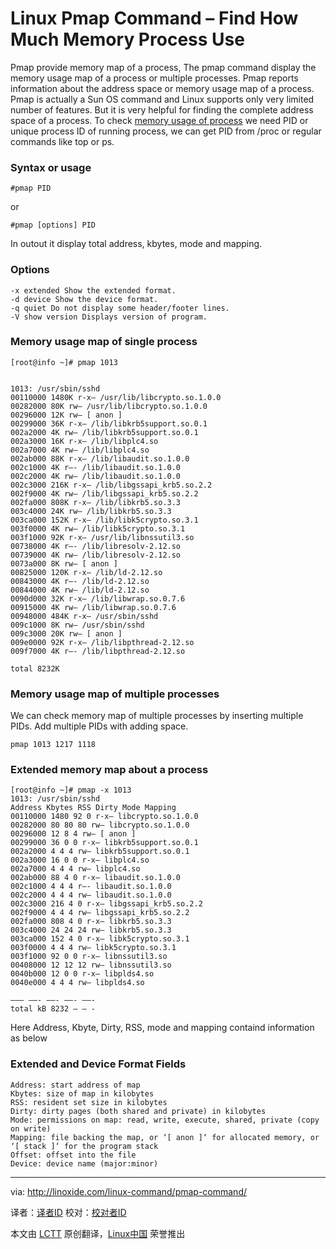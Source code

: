 Linux Pmap Command – Find How Much Memory Process Use
================================================================================
Pmap provide memory map of a process, The pmap command display the memory usage map of a process or multiple processes. Pmap reports information about the address space or memory usage map of a process. Pmap is actually a Sun OS command and Linux supports only very limited number of features. But it is very helpful for finding the complete address space of a process. To check [memory usage of process][1] we need PID or unique process ID of running process, we can get PID from /proc or regular commands like top or ps.

### Syntax or usage  ###

    #pmap PID

or

    #pmap [options] PID

In outout it display total address, kbytes, mode and mapping.

### Options ###

    -x extended Show the extended format.
    -d device Show the device format.
    -q quiet Do not display some header/footer lines.
    -V show version Displays version of program.

### Memory usage map of single process ###

    [root@info ~]# pmap 1013


    1013: /usr/sbin/sshd
    00110000 1480K r-x– /usr/lib/libcrypto.so.1.0.0
    00282000 80K rw— /usr/lib/libcrypto.so.1.0.0
    00296000 12K rw— [ anon ]
    00299000 36K r-x– /lib/libkrb5support.so.0.1
    002a2000 4K rw— /lib/libkrb5support.so.0.1
    002a3000 16K r-x– /lib/libplc4.so
    002a7000 4K rw— /lib/libplc4.so
    002ab000 88K r-x– /lib/libaudit.so.1.0.0
    002c1000 4K r—- /lib/libaudit.so.1.0.0
    002c2000 4K rw— /lib/libaudit.so.1.0.0
    002c3000 216K r-x– /lib/libgssapi_krb5.so.2.2
    002f9000 4K rw— /lib/libgssapi_krb5.so.2.2
    002fa000 808K r-x– /lib/libkrb5.so.3.3
    003c4000 24K rw— /lib/libkrb5.so.3.3
    003ca000 152K r-x– /lib/libk5crypto.so.3.1
    003f0000 4K rw— /lib/libk5crypto.so.3.1
    003f1000 92K r-x– /usr/lib/libnssutil3.so
    00738000 4K r—- /lib/libresolv-2.12.so
    00739000 4K rw— /lib/libresolv-2.12.so
    0073a000 8K rw— [ anon ]
    00825000 120K r-x– /lib/ld-2.12.so
    00843000 4K r—- /lib/ld-2.12.so
    00844000 4K rw— /lib/ld-2.12.so
    0090d000 32K r-x– /lib/libwrap.so.0.7.6
    00915000 4K rw— /lib/libwrap.so.0.7.6
    00948000 484K r-x– /usr/sbin/sshd
    009c1000 8K rw— /usr/sbin/sshd
    009c3000 20K rw— [ anon ]
    009e0000 92K r-x– /lib/libpthread-2.12.so
    009f7000 4K r—- /lib/libpthread-2.12.so
    
    total 8232K

### Memory usage map of multiple processes ###

We can check memory map of multiple processes by inserting multiple PIDs. Add multiple PIDs with adding space.

    pmap 1013 1217 1118

### Extended memory map about a process ###

    [root@info ~]# pmap -x 1013
    1013: /usr/sbin/sshd
    Address Kbytes RSS Dirty Mode Mapping
    00110000 1480 92 0 r-x– libcrypto.so.1.0.0
    00282000 80 80 80 rw— libcrypto.so.1.0.0
    00296000 12 8 4 rw— [ anon ]
    00299000 36 0 0 r-x– libkrb5support.so.0.1
    002a2000 4 4 4 rw— libkrb5support.so.0.1
    002a3000 16 0 0 r-x– libplc4.so
    002a7000 4 4 4 rw— libplc4.so
    002ab000 88 4 0 r-x– libaudit.so.1.0.0
    002c1000 4 4 4 r—- libaudit.so.1.0.0
    002c2000 4 4 4 rw— libaudit.so.1.0.0
    002c3000 216 4 0 r-x– libgssapi_krb5.so.2.2
    002f9000 4 4 4 rw— libgssapi_krb5.so.2.2
    002fa000 808 4 0 r-x– libkrb5.so.3.3
    003c4000 24 24 24 rw— libkrb5.so.3.3
    003ca000 152 4 0 r-x– libk5crypto.so.3.1
    003f0000 4 4 4 rw— libk5crypto.so.3.1
    003f1000 92 0 0 r-x– libnssutil3.so
    00408000 12 12 12 rw— libnssutil3.so
    0040b000 12 0 0 r-x– libplds4.so
    0040e000 4 4 4 rw— libplds4.so
    
    ——– ——- ——- ——- ——-
    total kB 8232 – – -

Here Address, Kbyte, Dirty, RSS, mode and mapping containd information as below

### Extended and Device Format Fields ###

    Address: start address of map
    Kbytes: size of map in kilobytes
    RSS: resident set size in kilobytes
    Dirty: dirty pages (both shared and private) in kilobytes
    Mode: permissions on map: read, write, execute, shared, private (copy on write)
    Mapping: file backing the map, or ‘[ anon ]‘ for allocated memory, or ‘[ stack ]‘ for the program stack
    Offset: offset into the file
    Device: device name (major:minor)

--------------------------------------------------------------------------------

via: http://linoxide.com/linux-command/pmap-command/

译者：[译者ID](https://github.com/译者ID) 校对：[校对者ID](https://github.com/校对者ID)

本文由 [LCTT](https://github.com/LCTT/TranslateProject) 原创翻译，[Linux中国](http://linux.cn/) 荣誉推出

[1]:http://www.linoxide.com/linux-shell-script/linux-memory-usage-program/